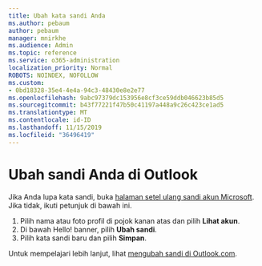 ```yaml
---
title: Ubah kata sandi Anda
ms.author: pebaum
author: pebaum
manager: mnirkhe
ms.audience: Admin
ms.topic: reference
ms.service: o365-administration
localization_priority: Normal
ROBOTS: NOINDEX, NOFOLLOW
ms.custom:
- 0bd18328-35e4-4e4a-94c3-48430e8e2e77
ms.openlocfilehash: 9abc97379dc153956e8cf3ce59ddb046623b85d5
ms.sourcegitcommit: b43f77221f47b50c41197a448a9c26c423ce1ad5
ms.translationtype: MT
ms.contentlocale: id-ID
ms.lasthandoff: 11/15/2019
ms.locfileid: "36496419"
---
```

# <a name="change-your-password-in-outlook"></a>Ubah sandi Anda di Outlook

Jika Anda lupa kata sandi, buka [halaman setel ulang sandi akun Microsoft](https://go.microsoft.com/fwlink/p/?linkid=841909). Jika tidak, ikuti petunjuk di bawah ini.
  
1. Pilih nama atau foto profil di pojok kanan atas dan pilih **Lihat akun**.
2. Di bawah Hello! banner, pilih **Ubah sandi**.
3. Pilih kata sandi baru dan pilih **Simpan**.

Untuk mempelajari lebih lanjut, lihat [mengubah sandi di Outlook.com](https://support.office.com/article/2138d690-811c-4545-b2f3-e4dbe80c9735.aspx).